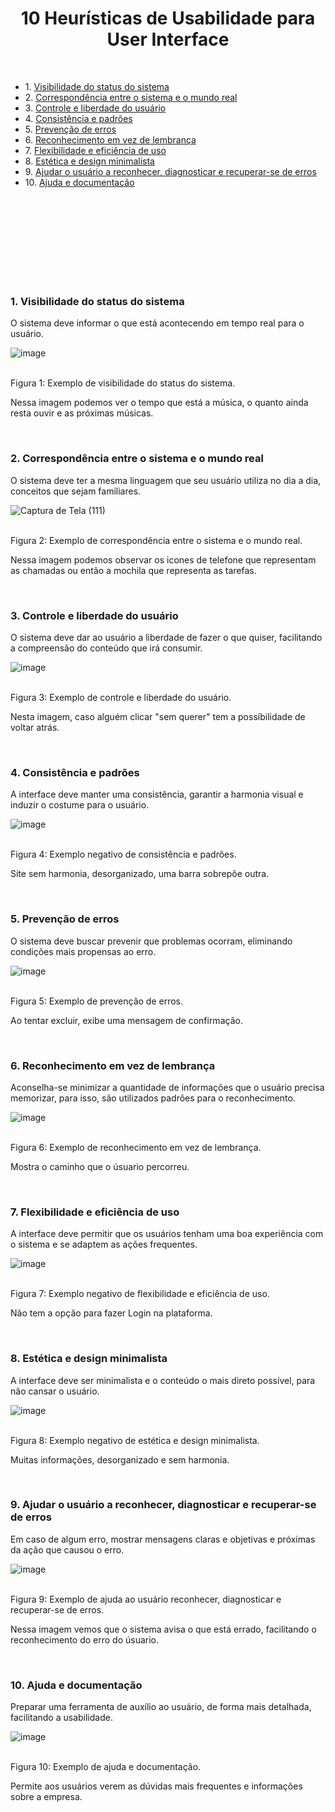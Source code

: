 <h1 align="center">10 Heurísticas de Usabilidade para User Interface</h1>

 

<ul>
<li>1. <a href="#1.visibilidade-do-status-do-sistema"> Visibilidade do status do sistema</a></h3>
<li>2. <a href="#2.correspondência-entre-o-sistema-e-o-mundo-real"> Correspondência entre o sistema e o mundo real</a></h3>
<li>3. <a href="#3.controle-e-liberdade-do-usuário"> Controle e liberdade do usuário</a></h3>
<li>4. <a href="#4.consistência-e-padrões"> Consistência e padrões</a></h3> 
<li>5. <a href="#5.prevenção-de-erros"> Prevenção de erros</a></h3> 
<li>6. <a href="#6.reconhecimento-em-vez-de-lembrança"> Reconhecimento em vez de lembrança</a></h3> 
<li>7. <a href="#7.flexibilidade-e-eficiência-de-uso"> Flexibilidade e eficiência de uso</a></h3> 
<li>8. <a href="#8.estética-e-design-minimalista"> Estética e design minimalista</a></h3> 
<li>9. <a href="#9.ajudar-o-usuário-a-reconhecer,-diagnosticar-e-recuperar-se-de-erros"> Ajudar o usuário a reconhecer, diagnosticar e recuperar-se de erros</a></h3> 
<li>10. <a href="#10.ajuda-e-documentação"> Ajuda e documentação</a></h3> 
</ul>

 

#

 

<br>

 

<h3 id="1.visibilidade-do-status-do-sistema">1. Visibilidade do status do sistema</h2>
O sistema deve informar o que está acontecendo em tempo real para o usuário.

![image](https://github.com/Diane-Moreno/bertoti/assets/102235722/39a4082e-f866-475b-b2b7-c84f847ceee8)


<br>Figura 1: Exemplo de visibilidade do status do sistema.

Nessa imagem podemos ver o tempo que está a música, o quanto ainda resta ouvir e as próximas músicas.
</div>

<br>

<h3 id="2.correspondência-entre-o-sistema-e-o-mundo-real">2. Correspondência entre o sistema e o mundo real</h2>
O sistema deve ter a mesma linguagem que seu usuário utiliza no dia a dia, conceitos que sejam familiares.

![Captura de Tela (111)](https://user-images.githubusercontent.com/102235722/235935064-11011cb1-3d88-4203-95bf-8b4575239261.png)


<br>Figura 2: Exemplo de correspondência entre o sistema e o mundo real.

Nessa imagem podemos observar os icones de telefone que representam as chamadas ou então a mochila que representa as tarefas.
</div>

<br>

<h3 id="3.controle-e-liberdade-do-usuário">3. Controle e liberdade do usuário</h2>
O sistema deve dar ao usuário a liberdade de fazer o que quiser, facilitando a compreensão do conteúdo que irá consumir.

![image](https://github.com/Diane-Moreno/bertoti/assets/102235722/2994b363-f535-4afc-a7bb-efa73c7097bc)

<br>Figura 3: Exemplo de controle e liberdade do usuário.

Nesta imagem, caso alguém clicar "sem querer" tem a possíbilidade de voltar atrás.
</div>

<br>

<h3 id="4.consistência-e-padrões">4. Consistência e padrões</h2>
A interface deve manter uma consistência, garantir a harmonia visual e induzir o costume para o usuário.

![image](https://github.com/Diane-Moreno/bertoti/assets/102235722/71c1bb14-7957-4e93-897c-0dfdcee3b831)

<br>Figura 4: Exemplo negativo de consistência e padrões.

Site sem harmonia, desorganizado, uma barra sobrepõe outra.
</div>

<br>

<h3 id="5.prevenção-de-erros">5. Prevenção de erros</h2>
O sistema deve buscar prevenir que problemas ocorram, eliminando condições mais propensas ao erro.

![image](https://github.com/Diane-Moreno/bertoti/assets/102235722/8d730114-e0ea-4d6e-8330-03f7a73109f8)

<br>Figura 5: Exemplo de prevenção de erros.

Ao tentar excluir, exibe uma mensagem de confirmação.
</div>

<br>

<h3 id="6.reconhecimento-em-vez-de-lembrança">6. Reconhecimento em vez de lembrança</h2>
Aconselha-se minimizar a quantidade de informações que o usuário precisa memorizar, para isso, são utilizados padrões para o reconhecimento.

![image](https://github.com/Diane-Moreno/bertoti/assets/102235722/69f8e77a-10b9-4e75-8685-6a0243375da4)

<br>Figura 6: Exemplo de reconhecimento em vez de lembrança.

Mostra o caminho que o úsuario percorreu.
</div>

<br>

<h3 id="7.flexibilidade-e-eficiência-de-uso">7. Flexibilidade e eficiência de uso</h2>
A interface deve permitir que os usuários tenham uma boa experiência com o sistema e se adaptem as ações frequentes.

![image](https://github.com/Diane-Moreno/bertoti/assets/102235722/b86095f3-9a7a-4498-a823-7fcd2984344e)


<br>Figura 7: Exemplo negativo de flexibilidade e eficiência de uso.

Não tem a opção para fazer Login na plataforma.
</div>

<br>

<h3 id="8.estética-e-design-minimalista">8. Estética e design minimalista</h2>
A interface deve ser minimalista e o conteúdo o mais direto possível, para não cansar o usuário.

![image](https://github.com/Diane-Moreno/bertoti/assets/102235722/71aeeff7-ab6c-4d96-a253-32628554f555)

<br>Figura 8: Exemplo negativo de estética e design minimalista.

Muitas informações, desorganizado e sem harmonia.
</div>

<br>

<h3 id="9.ajudar-o-usuário-a-reconhecer,-diagnosticar-e-recuperar-se-de-erros">9. Ajudar o usuário a reconhecer, diagnosticar e recuperar-se de erros</h2>
Em caso de algum erro, mostrar mensagens claras e objetivas e próximas da ação que causou o erro.

![image](https://github.com/Diane-Moreno/bertoti/assets/102235722/15db9862-6136-4db8-9a5a-6b12930941ae)

<br>Figura 9: Exemplo de ajuda ao usuário reconhecer, diagnosticar e recuperar-se de erros.

Nessa imagem vemos que o sistema avisa o que está errado, facilitando o reconhecimento do erro do úsuario.
</div>

<br>

<h3 id="10.ajuda-e-documentação">10. Ajuda e documentação</h2>
Preparar uma ferramenta de auxílio ao usuário, de forma mais detalhada, facilitando a usabilidade.

![image](https://github.com/Diane-Moreno/bertoti/assets/102235722/a0f95e5e-6a72-4404-9b04-b54109a23262)

<br>Figura 10: Exemplo de ajuda e documentação.

Permite aos usuários verem as dúvidas mais frequentes e informações sobre a empresa.
</div>

<br>
